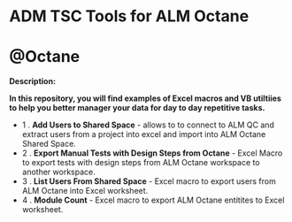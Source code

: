 # ADM TSC Tools for ALM Octane
# @Octane
__Description:__

__In this repository, you will find examples of Excel macros and VB utiltiies to help you better manager your data for day to day repetitive tasks.__

* 1 . __Add Users to Shared Space__ - allows to to connect to ALM QC and extract users from a project into excel and import into ALM Octane Shared Space. 
* 2 . __Export Manual Tests with Design Steps from Octane__ - Excel Macro to export tests with design steps from ALM Octane workspace to another  workspace. 
* 3 . __List Users From Shared Space__ -  Excel macro to export users from ALM Octane into Excel worksheet. 
* 4 . __Module Count__ - Excel macro to export ALM Octane entitites to Excel worksheet. 
